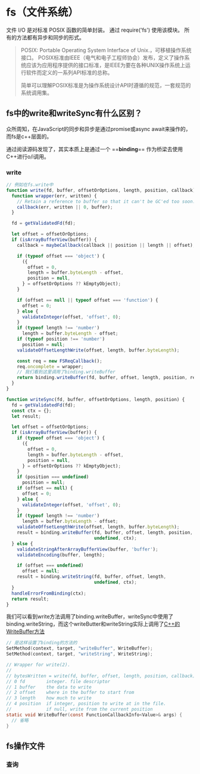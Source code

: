 
# fs（文件系统）

文件 I/O 是对标准 POSIX 函数的简单封装。 通过 require('fs') 使用该模块。 所有的方法都有异步和同步的形式。

> POSIX: Portable Operating System Interface of Unix.，可移植操作系统接口。
> POSIX标准由IEEE（电气和电子工程师协会）发布，定义了操作系统应该为应用程序提供的接口标准，是IEEE为要在各种UNIX操作系统上运行软件而定义的一系列API标准的总称。
>
> 简单可以理解POSIX标准是为操作系统设计API时遵循的规范，一套规范的系统调用集。
>

## fs中的write和writeSync有什么区别？

众所周知，在JavaScript的同步和异步是通过promise或async await来操作的，而fs是c++层面的。

通过阅读源码发现了，其实本质上是通过一个 ==**binding**== 作为桥梁去使用C++进行o/i调用。

### write

```js
// 例如在fs.write中
function write(fd, buffer, offsetOrOptions, length, position, callback) {
  function wrapper(err, written) {
    // Retain a reference to buffer so that it can't be GC'ed too soon.
    callback(err, written || 0, buffer);
  }

  fd = getValidatedFd(fd);

  let offset = offsetOrOptions;
  if (isArrayBufferView(buffer)) {
    callback = maybeCallback(callback || position || length || offset);

    if (typeof offset === 'object') {
      ({
        offset = 0,
        length = buffer.byteLength - offset,
        position = null,
      } = offsetOrOptions ?? kEmptyObject);
    }

    if (offset == null || typeof offset === 'function') {
      offset = 0;
    } else {
      validateInteger(offset, 'offset', 0);
    }
    if (typeof length !== 'number')
      length = buffer.byteLength - offset;
    if (typeof position !== 'number')
      position = null;
    validateOffsetLengthWrite(offset, length, buffer.byteLength);

    const req = new FSReqCallback();
    req.oncomplete = wrapper;
    // 我们看到这里调用了binding.writeBuffer
    return binding.writeBuffer(fd, buffer, offset, length, position, req);
  }
}

function writeSync(fd, buffer, offsetOrOptions, length, position) {
  fd = getValidatedFd(fd);
  const ctx = {};
  let result;

  let offset = offsetOrOptions;
  if (isArrayBufferView(buffer)) {
    if (typeof offset === 'object') {
      ({
        offset = 0,
        length = buffer.byteLength - offset,
        position = null,
      } = offsetOrOptions ?? kEmptyObject);
    }
    if (position === undefined)
      position = null;
    if (offset == null) {
      offset = 0;
    } else {
      validateInteger(offset, 'offset', 0);
    }
    if (typeof length !== 'number')
      length = buffer.byteLength - offset;
    validateOffsetLengthWrite(offset, length, buffer.byteLength);
    result = binding.writeBuffer(fd, buffer, offset, length, position,
                                 undefined, ctx);
  } else {
    validateStringAfterArrayBufferView(buffer, 'buffer');
    validateEncoding(buffer, length);

    if (offset === undefined)
      offset = null;
    result = binding.writeString(fd, buffer, offset, length,
                                 undefined, ctx);
  }
  handleErrorFromBinding(ctx);
  return result;
}

```

我们可以看到write方法调用了binding.writeBuffer，writeSync中使用了binding.writeString，而这个writeButter和writeString实际上调用了[C++的WriteBuffer方法](https://github.com/nodejs/node/blob/main/src/node_file.cc#L2033)

```C
// 是这样设置了binding的方法的
SetMethod(context, target, "writeBuffer", WriteBuffer);
SetMethod(context, target, "writeString", WriteString);

// Wrapper for write(2).
//
// bytesWritten = write(fd, buffer, offset, length, position, callback)
// 0 fd        integer. file descriptor
// 1 buffer    the data to write
// 2 offset    where in the buffer to start from
// 3 length    how much to write
// 4 position  if integer, position to write at in the file.
//             if null, write from the current position
static void WriteBuffer(const FunctionCallbackInfo<Value>& args) {
  // 省略
}
```

## fs操作文件

### 查询




